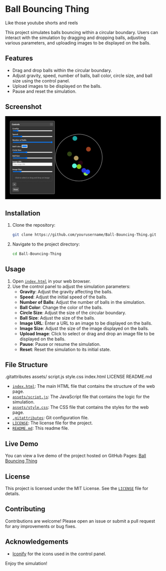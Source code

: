 # Ball Bouncing Thing
Like those youtube shorts and reels

This project simulates balls bouncing within a circular boundary. Users can interact with the simulation by dragging and dropping balls, adjusting various parameters, and uploading images to be displayed on the balls.

## Features

- Drag and drop balls within the circular boundary.
- Adjust gravity, speed, number of balls, ball color, circle size, and ball size using the control panel.
- Upload images to be displayed on the balls.
- Pause and reset the simulation.

## Screenshot

![Screenshot](screenshot.png)


## Installation

1. Clone the repository:
    ```sh
    git clone https://github.com/yourusername/Ball-Bouncing-Thing.git
    ```
2. Navigate to the project directory:
    ```sh
    cd Ball-Bouncing-Thing
    ```

## Usage

1. Open [`index.html`](index.html) in your web browser.
2. Use the control panel to adjust the simulation parameters:
    - **Gravity**: Adjust the gravity affecting the balls.
    - **Speed**: Adjust the initial speed of the balls.
    - **Number of Balls**: Adjust the number of balls in the simulation.
    - **Ball Color**: Change the color of the balls.
    - **Circle Size**: Adjust the size of the circular boundary.
    - **Ball Size**: Adjust the size of the balls.
    - **Image URL**: Enter a URL to an image to be displayed on the balls.
    - **Image Size**: Adjust the size of the image displayed on the balls.
    - **Upload Image**: Click to select or drag and drop an image file to be displayed on the balls.
    - **Pause**: Pause or resume the simulation.
    - **Reset**: Reset the simulation to its initial state.

## File Structure

.gitattributes assets/ script.js style.css index.html LICENSE README.md

- [`index.html`](index.html): The main HTML file that contains the structure of the web page.
- [`assets/script.js`](assets/script.js): The JavaScript file that contains the logic for the simulation.
- [`assets/style.css`](assets/style.css): The CSS file that contains the styles for the web page.
- [`.gitattributes`](.gitattributes): Git configuration file.
- [`LICENSE`](LICENSE): The license file for the project.
- [`README.md`](README.md): This readme file.

## Live Demo

You can view a live demo of the project hosted on GitHub Pages: [Ball Bouncing Thing](https://pakkid.github.io/Ball-Bouncing-Thing/)

## License

This project is licensed under the MIT License. See the [`LICENSE`](LICENSE) file for details.

## Contributing

Contributions are welcome! Please open an issue or submit a pull request for any improvements or bug fixes.

## Acknowledgements

- [Iconify](https://iconify.design/) for the icons used in the control panel.

Enjoy the simulation!